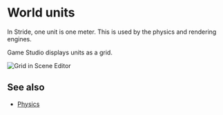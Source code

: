 # World units

In Stride, one unit is one meter. This is used by the physics and rendering engines.

Game Studio displays units as a grid.

![Grid in Scene Editor](../get-started/media/scene-creation-basic-scene-in-stride.png)

## See also

* [Physics](../physics/index.md)